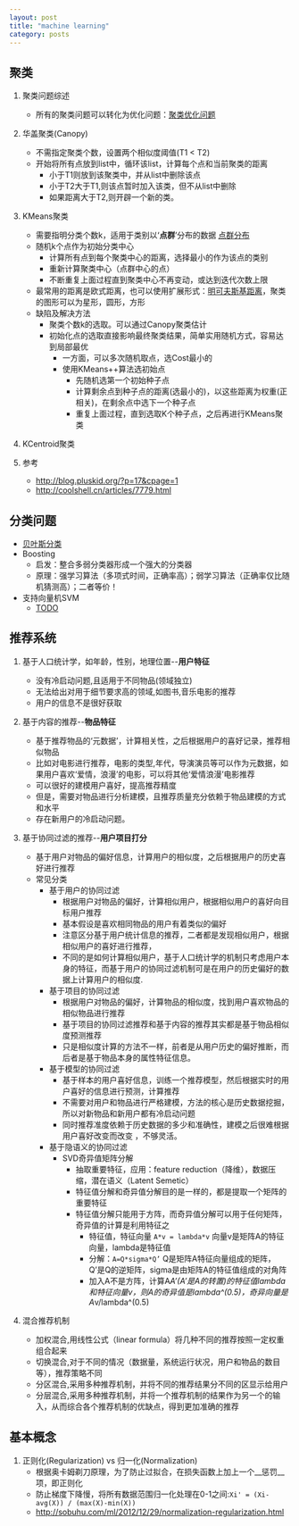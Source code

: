 ```yaml
---
layout: post
title: "machine learning"
category: posts
---
```


## 聚类
1. 聚类问题综述
    * 所有的聚类问题可以转化为优化问题：[聚类优化问题](!cluster_opt_fun.png)
2. 华盖聚类(Canopy)
    * 不需指定聚类个数，设置两个相似度阈值(T1 < T2)
    * 开始将所有点放到list中，循环该list，计算每个点和当前聚类的距离
        * 小于T1则放到该聚类中，并从list中删除该点
        * 小于T2大于T1,则该点暂时加入该类，但不从list中删除
        * 如果距离大于T2,则开辟一个新的类。
3. KMeans聚类
    * 需要指明分类个数k，适用于类别以‘__点群__’分布的数据 [点群分布](!KMeans.gif)
    * 随机k个点作为初始分类中心
        * 计算所有点到每个聚类中心的距离，选择最小的作为该点的类别
        * 重新计算聚类中心（点群中心的点）
        * 不断重复上面过程直到聚类中心不再变动，或达到迭代次数上限
    * 最常用的距离是欧式距离，也可以使用扩展形式：[明可夫斯基距离](/posts/nlp/)，聚类的图形可以为星形，圆形，方形
    * 缺陷及解决方法
        * 聚类个数k的选取。可以通过Canopy聚类估计
        * 初始化点的选取直接影响最终聚类结果，简单实用随机方式，容易达到局部最优
            * 一方面，可以多次随机取点，选Cost最小的
            * 使用KMeans++算法选初始点
                * 先随机选第一个初始种子点
                * 计算剩余点到种子点的距离(选最小的)，以这些距离为权重(正相关)，在剩余点中选下一个种子点
                * 重复上面过程，直到选取K个种子点，之后再进行KMeans聚类
4. KCentroid聚类

5. 参考
    * http://blog.pluskid.org/?p=17&cpage=1
    * http://coolshell.cn/articles/7779.html

## 分类问题
* [贝叶斯分类](/posts/bayesian/)
* Boosting
    * 启发：整合多弱分类器形成一个强大的分类器  
    * 原理：强学习算法（多项式时间，正确率高）；弱学习算法（正确率仅比随机猜测高）；二者等价！
* 支持向量机SVM
    * [TODO](http://blog.csdn.net/v_july_v/article/details/7624837)

## 推荐系统
1. 基于人口统计学，如年龄，性别，地理位置--**用户特征** 
    * 没有冷启动问题,且适用于不同物品(领域独立)
    * 无法给出对用于细节要求高的领域,如图书,音乐电影的推荐
    * 用户的信息不是很好获取
2. 基于内容的推荐--**物品特征**
    * 基于推荐物品的‘元数据’，计算相关性，之后根据用户的喜好记录，推荐相似物品
    * 比如对电影进行推荐，电影的类型,年代，导演演员等可以作为元数据，如果用户喜欢‘爱情，浪漫’的电影，可以将其他‘爱情浪漫’电影推荐
    * 可以很好的建模用户喜好，提高推荐精度
    * 但是，需要对物品进行分析建模，且推荐质量充分依赖于物品建模的方式和水平
    * 存在新用户的冷启动问题。
3. 基于协同过滤的推荐--**用户项目打分**
    * 基于用户对物品的偏好信息，计算用户的相似度，之后根据用户的历史喜好进行推荐
    * 常见分类
        * 基于用户的协同过滤
            * 根据用户对物品的偏好，计算相似用户，根据相似用户的喜好向目标用户推荐
            * 基本假设是喜欢相同物品的用户有着类似的偏好
            * 注意区分基于用户统计信息的推荐，二者都是发现相似用户，根据相似用户的喜好进行推荐，
            * 不同的是如何计算相似用户，基于人口统计学的机制只考虑用户本身的特征，而基于用户的协同过滤机制可是在用户的历史偏好的数据上计算用户的相似度.
        * 基于项目的协同过滤
            * 根据用户对物品的偏好，计算物品的相似度，找到用户喜欢物品的相似物品进行推荐
            * 基于项目的协同过滤推荐和基于内容的推荐其实都是基于物品相似度预测推荐
            * 只是相似度计算的方法不一样，前者是从用户历史的偏好推断，而后者是基于物品本身的属性特征信息。
        * 基于模型的协同过滤
            * 基于样本的用户喜好信息，训练一个推荐模型，然后根据实时的用户喜好的信息进行预测，计算推荐
            * 不需要对用户和物品进行严格建模，方法的核心是历史数据挖掘，所以对新物品和新用户都有冷启动问题
            * 同时推荐准度依赖于历史数据的多少和准确性，建模之后很难根据用户喜好改变而改变 ，不够灵活。
        * 基于隐语义的协同过滤
            * SVD奇异值矩阵分解
                * 抽取重要特征，应用：feature reduction（降维），数据压缩，潜在语义（Latent Semetic）
                * 特征值分解和奇异值分解目的是一样的，都是提取一个矩阵的重要特征
                * 特征值分解只能用于方阵，而奇异值分解可以用于任何矩阵，奇异值的计算是利用特征之
                    * 特征值，特征向量 `A*v = lambda*v` 向量v是矩阵A的特征向量，lambda是特征值
                    * 分解：`A=Q*sigma*Q’` Q是矩阵A特征向量组成的矩阵，Q’是Q的逆矩阵，sigma是由矩阵A的特征值组成的对角阵
                    * 加入A不是方阵，计算A*A’(A’是A的转置)的特征值lambda和特征向量v，则A的奇异值是lambda^(0.5)，奇异向量是A*v/lambda^(0.5)
            
4. 混合推荐机制  
    * 加权混合,用线性公式（linear formula）将几种不同的推荐按照一定权重组合起来
    * 切换混合,对于不同的情况（数据量，系统运行状况，用户和物品的数目等），推荐策略不同
    * 分区混合,采用多种推荐机制，并将不同的推荐结果分不同的区显示给用户
    * 分层混合,采用多种推荐机制，并将一个推荐机制的结果作为另一个的输入，从而综合各个推荐机制的优缺点，得到更加准确的推荐

## 基本概念
1. 正则化(Regularization) vs 归一化(Normalization)
    * 根据奥卡姆剃刀原理，为了防止过拟合，在损失函数上加上一个__惩罚__项，即正则化
    * 防止梯度下降慢，将所有数据范围归一化处理在0-1之间:` Xi' = (Xi-avg(X)) / (max(X)-min(X)) `
    * http://sobuhu.com/ml/2012/12/29/normalization-regularization.html
